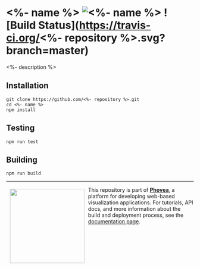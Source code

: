 <%- name %> ![<%- name %>](https://img.shields.io/badge/Phovea-Client%20Plugin-F47D20.svg) ![Build Status](https://travis-ci.org/<%- repository %>.svg?branch=master)
=====================

<%- description %>

Installation
------------

```
git clone https://github.com/<%- repository %>.git
cd <%- name %>
npm install
```

Testing
-------

```
npm run test
```

Building
--------

```
npm run build
```

***

<a href="https://caleydo.org"><img src="http://caleydo.org/assets/images/logos/caleydo.svg" align="left" width="200px" hspace="10" vspace="6"></a>
This repository is part of **[Phovea](http://phovea.caleydo.org/)**, a platform for developing web-based visualization applications. For tutorials, API docs, and more information about the build and deployment process, see the [documentation page](http://caleydo.org/documentation/).
